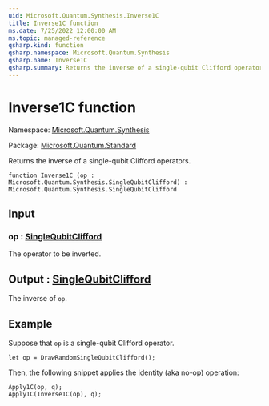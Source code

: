 ```yaml
---
uid: Microsoft.Quantum.Synthesis.Inverse1C
title: Inverse1C function
ms.date: 7/25/2022 12:00:00 AM
ms.topic: managed-reference
qsharp.kind: function
qsharp.namespace: Microsoft.Quantum.Synthesis
qsharp.name: Inverse1C
qsharp.summary: Returns the inverse of a single-qubit Clifford operators.
---
```


# Inverse1C function

Namespace: [Microsoft.Quantum.Synthesis](xref:Microsoft.Quantum.Synthesis)

Package: [Microsoft.Quantum.Standard](https://nuget.org/packages/Microsoft.Quantum.Standard)


Returns the inverse of a single-qubit Clifford operators.

```qsharp
function Inverse1C (op : Microsoft.Quantum.Synthesis.SingleQubitClifford) : Microsoft.Quantum.Synthesis.SingleQubitClifford
```


## Input

### op : [SingleQubitClifford](xref:Microsoft.Quantum.Synthesis.SingleQubitClifford)

The operator to be inverted.



## Output : [SingleQubitClifford](xref:Microsoft.Quantum.Synthesis.SingleQubitClifford)

The inverse of `op`.

## Example

Suppose that `op` is a single-qubit Clifford operator.```qsharplet op = DrawRandomSingleQubitClifford();```Then, the following snippet applies the identity (aka no-op) operation:```qsharpApply1C(op, q);Apply1C(Inverse1C(op), q);```